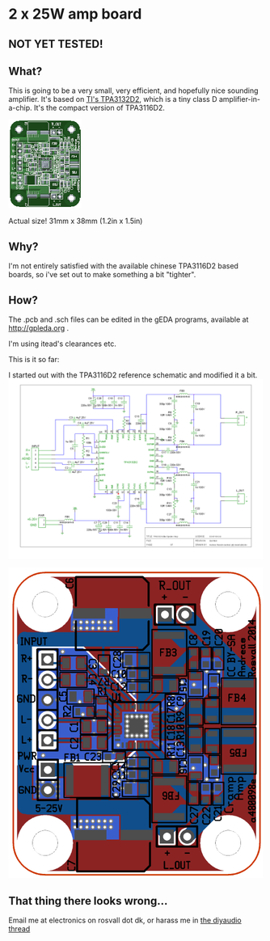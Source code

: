 2 x 25W amp board
=================

NOT YET TESTED!
---------------

What?
-----
This is going to be a very small, very efficient, and hopefully nice sounding amplifier. It's based on [TI's TPA3132D2](http://www.ti.com/product/tpa3132d2), which is a tiny class D amplifier-in-a-chip. It's the compact version of TPA3116D2.

![board render](https://github.com/rosvall/tpa3132-amp/blob/master/tpa3132-amp.pcb.photomode.png?raw=true)

Actual size!
31mm x 38mm (1.2in x 1.5in)

Why?
----
I'm not entirely satisfied with the available chinese TPA3116D2 based boards, so i've set out to make something a bit "tighter".

How?
----
The .pcb and .sch files can be edited in the gEDA programs, available at http://gpleda.org .

I'm using itead's clearances etc.

This is it so far:

I started out with the TPA3116D2 reference schematic and modified it a bit.
![schematic](https://github.com/rosvall/tpa3132-amp/blob/master/tpa3132-amp.sch.png?raw=true)

![composite](https://github.com/rosvall/tpa3132-amp/blob/master/tpa3132-amp.pcb.composite.png?raw=true)

That thing there looks wrong...
-------------------------------
Email me at electronics on rosvall dot dk, or harass me in [the diyaudio thread](http://www.diyaudio.com/forums/class-d/251859-building-tpa3132-amp-board.html)
